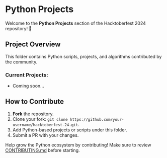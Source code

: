 # Python Projects

Welcome to the **Python Projects** section of the Hacktoberfest 2024 repository! 🐍

## Project Overview

This folder contains Python scripts, projects, and algorithms contributed by the community.

### Current Projects:
- Coming soon...

## How to Contribute

1. **Fork** the repository.
2. Clone your fork: `git clone https://github.com/your-username/hacktoberfest-24.git`.
3. Add Python-based projects or scripts under this folder.
4. Submit a PR with your changes.

Help grow the Python ecosystem by contributing! Make sure to review [CONTRIBUTING.md](../CONTRIBUTING.md) before starting.
